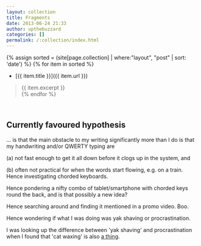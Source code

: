 ```yaml
---
layout: collection
title: Fragments
date: 2013-06-24 21:33
author: upthebuzzard
categories: []
permalink: /:collection/index.html
---
```


{% assign sorted = (site[page.collection] | where:"layout", "post" | sort: 'date') %}
{% for item in sorted %}
* [{{ item.title }}]({{ item.url }})
> {{ item.excerpt }}  
{% endfor %}

<br>

## Currently favoured hypothesis

... is that the main obstacle to my writing significantly more than I do is that my handwriting and/or QWERTY typing are

(a) not fast enough to get it all down before it clogs up in the system, and

(b) often not practical for when the words start flowing, e.g. on a train.
Hence investigating chorded keyboards.

Hence pondering a nifty combo of tablet/smartphone with chorded keys round the back, and is that possibly a new idea?

Hence searching around and finding it mentioned in a promo video. Boo.

Hence wondering if what I was doing was yak shaving or procrastination.

I was looking up the difference between 'yak shaving' and procrastination when I found that 'cat waxing' is also [a thing](https://johnpmurphy.net/2013/07/08/yak-shaving-vs-cat-waxing-a-difference-of-vital-importance/).
